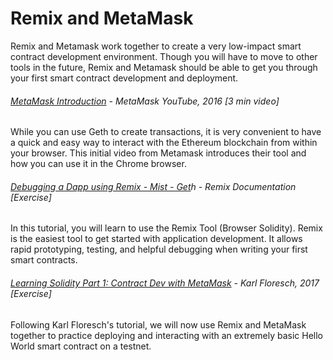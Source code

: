 # Remix and MetaMask

Remix and Metamask work together to create a very low-impact smart contract development environment. Though you will have to move to other tools in the future, Remix and Metamask should be able to get you through your first smart contract development and deployment.

###### [MetaMask Introduction](https://www.youtube.com/watch?v=6Gf_kRE4MJU) - MetaMask YouTube, 2016 \[3 min video\]

While you can use Geth to create transactions, it is very convenient to have a quick and easy way to interact with the Ethereum blockchain from within your browser.  This initial video from Metamask introduces their tool and how you can use it in the Chrome browser.

###### [Debugging a Dapp using Remix - Mist - Get](http://remix.readthedocs.io/en/latest/tutorial_mist.html)h - Remix Documentation \[Exercise\]

In this tutorial, you will learn to use the Remix Tool \(Browser Solidity\).  Remix is the easiest tool to get started with application development. It allows rapid prototyping, testing, and helpful debugging when writing your first smart contracts.

###### [Learning Solidity Part 1: Contract Dev with MetaMask](https://karl.tech/learning-solidity-part-1-deploy-a-contract/) - Karl Floresch, 2017 \[Exercise\]

Following Karl Floresch's tutorial, we will now use Remix and MetaMask together to practice deploying and interacting with an extremely basic Hello World smart contract on a testnet.

